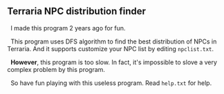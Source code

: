 ## Terraria NPC distribution finder
&nbsp;&nbsp;I made this program 2 years ago for fun.

&nbsp;&nbsp;This program uses DFS algorithm to find the best distribution of NPCs in Terraria. And it supports customize your NPC list by editing `npclist.txt`.

&nbsp;&nbsp;**However**, this program is too slow. In fact, it's impossible to slove a very complex problem by this program.

&nbsp;&nbsp;So have fun playing with this useless program. Read `help.txt` for help.
